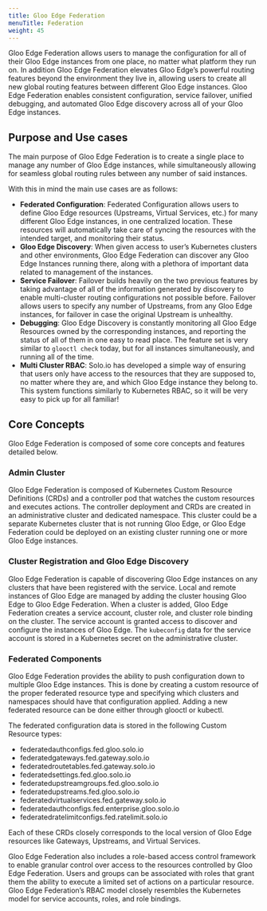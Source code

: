 ```yaml
---
title: Gloo Edge Federation
menuTitle: Federation
weight: 45
---
```


Gloo Edge Federation allows users to manage the configuration for all of their Gloo Edge instances from one place, no matter what platform they run on. In addition Gloo Edge Federation elevates Gloo Edge’s powerful routing features beyond the environment they live in, allowing users to create all new global routing features between different Gloo Edge instances. Gloo Edge Federation enables consistent configuration, service failover, unified debugging, and automated Gloo Edge discovery across all of your Gloo Edge instances.

## Purpose and Use cases

The main purpose of Gloo Edge Federation is to create a single place to manage any number of Gloo Edge instances, while simultaneously allowing for seamless global routing rules between any number of said instances.

With this in mind the main use cases are as follows:
 - **Federated Configuration**: Federated Configuration allows users to define Gloo Edge resources (Upstreams, Virtual Services, etc.) for many different Gloo Edge instances, in one centralized location. These resources will automatically take care of syncing the resources with the intended target, and monitoring their status.
 - **Gloo Edge Discovery**: When given access to user’s Kubernetes clusters and other environments, Gloo Edge Federation can discover any Gloo Edge Instances running there, along with a plethora of important data related to management of the instances.
 - **Service Failover**: Failover builds heavily on the two previous features by taking advantage of all of the information generated by discovery to enable multi-cluster routing configurations not possible before. Failover allows users to specify any number of Upstreams, from any Gloo Edge instances, for failover in case the original Upstream is unhealthy.
 - **Debugging**: Gloo Edge Discovery is constantly monitoring all Gloo Edge Resources owned by the corresponding instances, and reporting the status of all of them in one easy to read place. The feature set is very similar to `glooctl check` today, but for all instances simultaneously, and running all of the time.
 - **Multi Cluster RBAC**: Solo.io has developed a simple way of ensuring that users only have access to the resources that they are supposed to, no matter where they are, and which Gloo Edge instance they belong to. This system functions similarly to Kubernetes RBAC, so it will be very easy to pick up for all familiar!

## Core Concepts

Gloo Edge Federation is composed of some core concepts and features detailed below.

### Admin Cluster

Gloo Edge Federation is composed of Kubernetes Custom Resource Definitions (CRDs) and a controller pod that watches the custom resources and executes actions. The controller deployment and CRDs are created in an administrative cluster and dedicated namespace. This cluster could be a separate Kubernetes cluster that is not running Gloo Edge, or Gloo Edge Federation could be deployed on an existing cluster running one or more Gloo Edge instances.

### Cluster Registration and Gloo Edge Discovery

Gloo Edge Federation is capable of discovering Gloo Edge instances on any clusters that have been registered with the service. Local and remote instances of Gloo Edge are managed by adding the cluster housing Gloo Edge to Gloo Edge Federation. When a cluster is added, Gloo Edge Federation creates a service account, cluster role, and cluster role binding on the cluster. The service account is granted access to discover and configure the instances of Gloo Edge. The `kubeconfig` data for the service account is stored in a Kubernetes secret on the administrative cluster.

### Federated Components

Gloo Edge Federation provides the ability to push configuration down to multiple Gloo Edge instances. This is done by creating a custom resource of the proper federated resource type and specifying which clusters and namespaces should have that configuration applied. Adding a new federated resource can be done either through glooctl or kubectl.

The federated configuration data is stored in the following Custom Resource types:
 - federatedauthconfigs.fed.gloo.solo.io
 - federatedgateways.fed.gateway.solo.io
 - federatedroutetables.fed.gateway.solo.io
 - federatedsettings.fed.gloo.solo.io
 - federatedupstreamgroups.fed.gloo.solo.io
 - federatedupstreams.fed.gloo.solo.io
 - federatedvirtualservices.fed.gateway.solo.io
 - federatedauthconfigs.fed.enterprise.gloo.solo.io
 - federatedratelimitconfigs.fed.ratelimit.solo.io

Each of these CRDs closely corresponds to the local version of Gloo Edge resources like Gateways, Upstreams, and Virtual Services.

Gloo Edge Federation also includes a role-based access control framework to enable granular control over access to the resources controlled by Gloo Edge Federation. Users and groups can be associated with roles that grant them the ability to execute a limited set of actions on a particular resource. Gloo Edge Federation’s RBAC model closely resembles the Kubernetes model for service accounts, roles, and role bindings.

<!--federation demo hidden for now
## Next Steps

Want to spin up a demo environment to quickly validate the federation process? Try out the [Getting Started guide]({{% versioned_link_path fromRoot="/guides/gloo_federation/getting_started/" %}}).
-->
